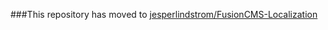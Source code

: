 ###This repository has moved to [jesperlindstrom/FusionCMS-Localization](https://github.com/jesperlindstrom/FusionCMS-Localization)
